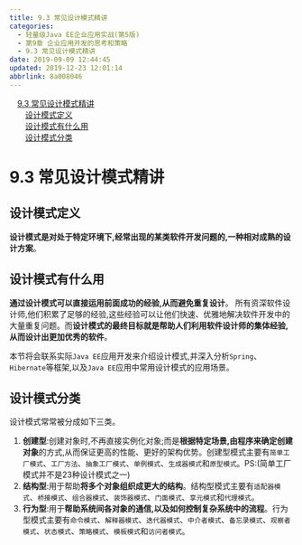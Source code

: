 ```yaml
---
title: 9.3 常见设计模式精讲
categories: 
  - 轻量级Java EE企业应用实战(第5版)
  - 第9章 企业应用开发的思考和策略
  - 9.3 常见设计模式精讲
date: 2019-09-09 12:44:45
updated: 2019-12-23 12:01:14
abbrlink: 8a008046
---
```

<div id='my_toc'><a href="/JavaReadingNotes/8a008046/#9-3-常见设计模式精讲" class="header_1">9.3 常见设计模式精讲</a>&nbsp;<br><a href="/JavaReadingNotes/8a008046/#设计模式定义" class="header_2">设计模式定义</a>&nbsp;<br><a href="/JavaReadingNotes/8a008046/#设计模式有什么用" class="header_2">设计模式有什么用</a>&nbsp;<br><a href="/JavaReadingNotes/8a008046/#设计模式分类" class="header_2">设计模式分类</a>&nbsp;<br></div>
<style>.header_1{margin-left: 1em;}.header_2{margin-left: 2em;}.header_3{margin-left: 3em;}.header_4{margin-left: 4em;}.header_5{margin-left: 5em;}.header_6{margin-left: 6em;}</style>
<!--more-->
<script>if (navigator.platform.search('arm')==-1){document.getElementById('my_toc').style.display = 'none';}var e,p = document.getElementsByTagName('p');while (p.length>0) {e = p[0];e.parentElement.removeChild(e);}</script>

<!--end-->
<!--SSTStart-->
# 9.3 常见设计模式精讲 #
## 设计模式定义 ##
**设计模式是对处于特定环境下,经常出现的某类软件开发问题的,一种相对成熟的设计方案**。
## 设计模式有什么用 ##
**通过设计模式可以直接运用前面成功的经验,从而避免重复设计**。
所有资深软件设计师,他们积累了足够的经验,这些经验可以让他们快速、优雅地解决软件开发中的大量重复问题。而**设计模式的最终目标就是帮助人们利用软件设计师的集体经验,从而设计出更加优秀的软件**。

本节将会联系实际`Java EE`应用开发来介绍设计模式,并深入分析`Spring`、 `Hibernate`等框架,以及`Java EE`应用中常用设计模式的应用场景。
## 设计模式分类 ##
设计模式常常被分成如下三类。
1. **创建型**:创建对象时,不再直接实例化对象;而是**根据特定场景,由程序来确定创建对象**的方式,从而保证更高的性能、更好的架构优势。创建型模式主要有`简单工厂模式`、`工厂方法`、`抽象工厂模式`、`单例模式`、`生成器模式`和`原型模式`。PS:(简单工厂模式并不是23种设计模式之一)
2. **结构型**:用于帮助**将多个对象组织成更大的结构**。结构型模式主要有`适配器模式`、`桥接模式`、`组合器模式`、`装饰器模式`、`门面模式`、`享元模式`和`代理模式`。
3. **行为型**:用于**帮助系统间各对象的通信,以及如何控制复杂系统中的流程**。行为型模式主要有`命令模式`、`解释器模式`、`迭代器模式`、`中介者模式`、`备忘录模式`、`观察者模式`、`状态模式`、`策略模式`、`模板模式`和`访问者模式`。
<!--SSTStop-->





